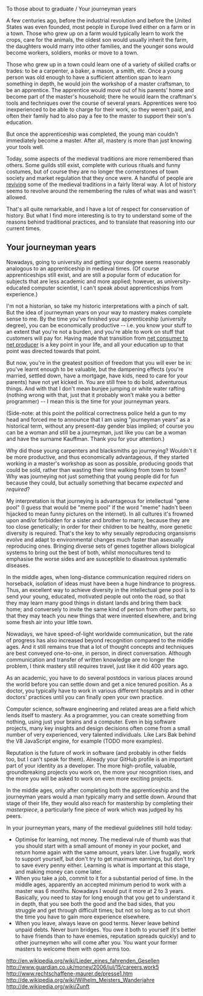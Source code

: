 To those about to graduate / Your journeyman years


A few centuries ago, before the industrial revolution and before the United States was even founded,
most people in Europe lived either on a farm or in a town. Those who grew up on a farm would
typically learn to work the crops, care for the animals, the oldest son would usually inherit the
farm, the daughters would marry into other families, and the younger sons would become workers,
soldiers, monks or move to a town.

Those who grew up in a town could learn one of a variety of skilled crafts or trades: to be a
carpenter, a baker, a mason, a smith, etc. Once a young person was old enough to have a sufficient
attention span to learn something in depth, he would join the workshop of a master craftsman, to be
an apprentice. The apprentice would move out of his parents' home and become part of the master's
household; there he would learn the craftman's tools and techniques over the course of several
years. Apprentices were too inexperienced to be able to charge for their work, so they weren't paid,
and often their family had to also pay a fee to the master to support their son's education.

But once the apprenticeship was completed, the young man couldn't immediately become a master. After
all, mastery is more than just knowing your tools well.


Today, some aspects of the medieval traditions are more remembered than others. Some guilds still
exist, complete with curious rituals and funny costumes, but of course they are no longer the
cornerstones of town society and market regulation that they once were. A handful of people are
[reviving](http://www.guardian.co.uk/money/2006/jul/15/careers.work5) some of the medieval
traditions in a fairly literal way. A lot of history seems to revolve around the remembering the
rules of what was and wasn't allowed.

That's all quite remarkable, and I have a lot of respect for conservation of history. But what I
find more interesting is to try to understand some of the reasons behind traditional practices, and
to translate that reasoning into our current times.


Your journeyman years
---------------------

Nowadays, going to university and getting your degree seems reasonably analogous to an
apprenticeship in medieval times. (Of course apprenticeships still exist, and are still a popular
form of education for subjects that are less academic and more applied; however, as
university-educated computer scientist, I can't speak about apprenticeships from experience.)

I'm not a historian, so take my historic interpretations with a pinch of salt. But the idea of
journeyman years on your way to mastery makes complete sense to me. By the time you've finished your
apprenticeship (university degree), you can be economically productive -- i.e. you know your stuff
to an extent that you're not a burden, and you're able to work on stuff that customers will pay for.
Having made that transition from [net consumer to net producer](http://www.paulgraham.com/hiring.html)
is a key point in your life, and all your education up to that point was directed towards that
point.

But now, you're in the greatest position of freedom that you will ever be in: you've learnt enough
to be valuable, but the dampening effects (you're married, settled down, have a mortgage, have kids,
need to care for your parents) have not yet kicked in. You are still free to do bold, adventurous
things. And with that I don't mean bunjee jumping or white water rafting (nothing wrong with that,
just that it probably won't make you a better programmer) -- I mean this is the time for your
journeyman years.

(Side-note: at this point the political correctness police held a gun to my head and forced me to
announce that I am using "journeyman years" as a historical term, without any present-day gender
bias implied; of course you can be a woman and still be a journeyman, just like you can be a woman
and have the surname Kauffman. Thank you for your attention.)

Why did those young carpenters and blacksmiths go journeying? Wouldn't it be more productive, and
thus economically advantageous, if they started working in a master's workshop as soon as possible,
producing goods that could be sold, rather than wasting their time walking from town to town? Why
was journeying not just something that young people did for fun because they could, but actually
something that became *expected* and *required*?

My interpretation is that journeying is advantageous for intellectual "gene pool" (I guess that
would be "meme pool" if the word "meme" hadn't been hijacked to mean funny pictures on the
internet). In all cultures it's frowned upon and/or forbidden for a sister and brother to marry,
because they are too close genetically; in order for their children to be healthy, more genetic
diversity is required. That's the key to why sexually reproducing organsisms evolve and adapt to
environmental changes much faster than asexually reproducing ones. Bringing diverse sets of genes
together allows biological systems to bring out the best of both, whilst monocultures tend to
emphasise the worse sides and are susceptible to disastrous systematic diseases.

In the middle ages, when long-distance communication required riders on horseback, isolation of
ideas must have been a huge hindrance to progress. Thus, an excellent way to achieve diversity in
the intellectual gene pool is to send your young, educated, motivated people out onto the road, so
that they may learn many good things in distant lands and bring them back home; and conversely to
invite the same kind of person from other parts, so that they may teach you new things that were
invented elsewhere, and bring some fresh air into your little town.

Nowadays, we have speed-of-light worldwide communication, but the rate of progress has also
increased beyond recognition compared to the middle ages. And it still remains true that a lot of
thought concepts and techniques are best conveyed one-to-one, in person, in direct conversation.
Although communication and transfer of written knowledge are no longer the problem, I think mastery
still requires travel, just like it did 400 years ago.

As an academic, you have to do several postdocs in various places around the world before you can
settle down and get a nice tenured position. As a doctor, you typically have to work in various
different hospitals and in other doctors' practices until you can finally open your own practice.

Computer science, software engineering and related areas are a field which lends itself to mastery.
As a programmer, you can create something from nothing, using just your brains and a computer. Even
in big software projects, many key insights and design decisions often come from a small number of
very experienced, very talented individuals. Like Lars Bak behind the V8 JavaScript engine, for
example (TODO more examples).

Reputation is the future of work in software (and probably in other fields too, but I can't speak
for them). Already your GitHub profile is an important part of your identity as a developer. The
more high-profile, valuable, groundbreaking projects you work on, the more your recognition rises,
and the more you will be asked to work on even more exciting projects.

In the middle ages, only after completing both the apprenticeship and the journeyman years would a
man typically marry and settle down. Around that stage of their life, they would also reach for
mastership by completing their *masterpiece*, a particularly fine piece of work which was judged by
his peers.


In your journeyman years, many of the medieval guidelines still hold today:

* Optimise for learning, not money. The medieval rule of thumb was that you should start with a
  small amount of money in your pocket, and return home again with the same amount, years later.
  Live frugally, work to support yourself, but don't try to get maximum earnings, but don't try to
  save every penny either. Learning is what is important at this stage, and making money can come
  later.
* When you take a job, commit to it for a substantial period of time. In the middle ages, apparently
  an accepted minimum period to work with a master was 6 months. Nowadays I would put it more at 2
  to 3 years. Basically, you need to stay for long enough that you get to understand it in depth,
  that you see both the good and the bad sides, that you struggle and get through difficult times;
  but not so long as to cut short the time you have to gain more experience elsewhere.
* When you leave, always leave on good terms. Never leave behind unpaid debts. Never burn bridges.
  You owe it both to yourself (it's better to have friends than to have enemies, reputation spreads
  quickly) and to other journeymen who will come after you. You want your former masters to welcome
  them with open arms too.




http://en.wikipedia.org/wiki/Lieder_eines_fahrenden_Gesellen
http://www.guardian.co.uk/money/2006/jul/15/careers.work5
http://www.rechtschaffene-maurer.de/presse1.htm
http://de.wikipedia.org/wiki/Wilhelm_Meisters_Wanderjahre
http://de.wikipedia.org/wiki/Zunft
